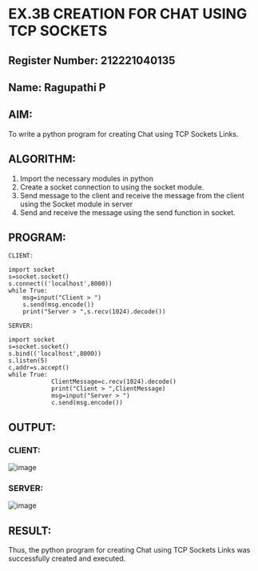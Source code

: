 # EX.3B CREATION FOR CHAT USING TCP SOCKETS
## Register Number: 212221040135
## Name: Ragupathi P
## AIM:
To write a python program for creating Chat using TCP Sockets Links.
## ALGORITHM:
1. Import the necessary modules in python
2. Create a socket connection to using the socket module.
3. Send message to the client and receive the message from the client using the Socket module in
 server
4. Send and receive the message using the send function in socket.
## PROGRAM:
```
CLIENT: 
 
import socket 
s=socket.socket() 
s.connect(('localhost',8000)) 
while True: 
    msg=input("Client > ") 
    s.send(msg.encode()) 
    print("Server > ",s.recv(1024).decode())
```
```
SERVER: 
 
import socket 
s=socket.socket() 
s.bind(('localhost',8000)) 
s.listen(5) 
c,addr=s.accept() 
while True: 
            ClientMessage=c.recv(1024).decode() 
            print("Client > ",ClientMessage) 
            msg=input("Server > ") 
            c.send(msg.encode())
```
## OUTPUT:
### CLIENT:
![image](https://github.com/Ragupathi1/3b_CHAT_USING_TCP_SOCKETS/assets/143526042/9dffb902-574e-4a7a-93c5-12db64af001c)


### SERVER:
![image](https://github.com/Ragupathi1/3b_CHAT_USING_TCP_SOCKETS/assets/143526042/d2ddd86b-e7ac-4b6f-8da4-1546b3f97d3f)

## RESULT:
Thus, the python program for creating Chat using TCP Sockets Links was successfully 
created and executed.
